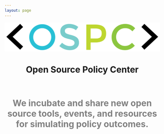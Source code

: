 ```yaml
---
layout: page
---
```


<center><img src="/images/OSPC_logo.png" alt="OSPC"></center>
<h1><center><b>Open Source Policy Center</b></center></h1>

<br>

<h1 style="color:gray"><center>We incubate and share new open source tools, events, and resources for simulating policy outcomes.</center></h1>

<center>
<script src="//app-sj19.marketo.com/js/forms2/js/forms2.min.js"></script>
<form id="mktoForm_1179"></form>
<script>MktoForms2.loadForm("//app-sj19.marketo.com", "475-PBQ-971", 1179);</script>
